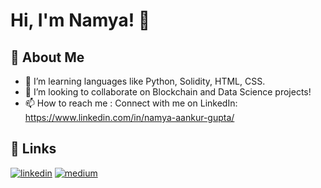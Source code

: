 # Hi, I'm Namya! 👋

## 🚀 About Me
- 👀 I’m learning languages like Python, Solidity, HTML, CSS. 
- 💞️ I’m looking to collaborate on Blockchain and Data Science projects!
- 📫 How to reach me : 
  Connect with me on LinkedIn: https://www.linkedin.com/in/namya-aankur-gupta/
  
## 🔗 Links
[![linkedin](https://img.shields.io/badge/linkedin-0A66C2?style=for-the-badge&logo=linkedin&logoColor=white)](https://www.linkedin.com/in/namya-aankur-gupta/)
[![medium](https://img.shields.io/badge/Medium-12100E?style=for-the-badge&logo=medium&logoColor=white)](https://medium.com/@namyagupta2001)

<!-- ![Top Langs](https://github-readme-stats.vercel.app/api/top-langs/?username=Namyagupta&langs_count=10)

![GitHub Stats](https://github-readme-stats.vercel.app/api?username=Namyagupta&theme=radical&hide=issues,contribs,prs&count_private=true&show_icons=true)

 -->

<!---
Namyagupta/Namyagupta is a ✨ special ✨ repository because its `README.md` (this file) appears on your GitHub profile.
You can click the Preview link to take a look at your changes.
--->
